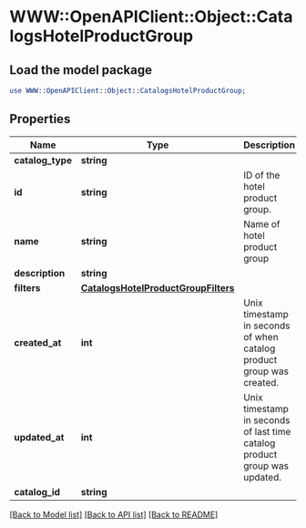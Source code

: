 # WWW::OpenAPIClient::Object::CatalogsHotelProductGroup

## Load the model package
```perl
use WWW::OpenAPIClient::Object::CatalogsHotelProductGroup;
```

## Properties
Name | Type | Description | Notes
------------ | ------------- | ------------- | -------------
**catalog_type** | **string** |  | 
**id** | **string** | ID of the hotel product group. | 
**name** | **string** | Name of hotel product group | [optional] 
**description** | **string** |  | [optional] 
**filters** | [**CatalogsHotelProductGroupFilters**](CatalogsHotelProductGroupFilters.md) |  | 
**created_at** | **int** | Unix timestamp in seconds of when catalog product group was created. | [optional] 
**updated_at** | **int** | Unix timestamp in seconds of last time catalog product group was updated. | [optional] 
**catalog_id** | **string** |  | 

[[Back to Model list]](../README.md#documentation-for-models) [[Back to API list]](../README.md#documentation-for-api-endpoints) [[Back to README]](../README.md)


